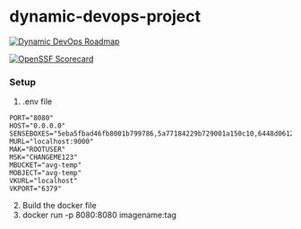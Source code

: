 # dynamic-devops-project
[![Dynamic DevOps Roadmap](https://devopshive.net/badges/dynamic-devops-roadmap.svg)](https://github.com/DevOpsHiveHQ/dynamic-devops-roadmap)

[![OpenSSF Scorecard](https://api.scorecard.dev/projects/github.com/bourbonbourbon/dynamic-devops-project/badge)](https://scorecard.dev/viewer/?uri=github.com/bourbonbourbon/dynamic-devops-project)

### Setup
1. .env file
```
PORT="8080"
HOST="0.0.0.0"
SENSEBOXES="5eba5fbad46fb8001b799786,5a77184229b729001a150c10,6448d061258367000707ec8b,5e5fc72957703e001b7b1f0a,5eb3d2ea9724e9001ce71aa9,5f70d5b9a98020001bbd2c89"
MURL="localhost:9000"
MAK="ROOTUSER"
MSK="CHANGEME123"
MBUCKET="avg-temp"
MOBJECT="avg-temp"
VKURL="localhost"
VKPORT="6379"
```
2. Build the docker file
3. docker run -p 8080:8080 imagename:tag